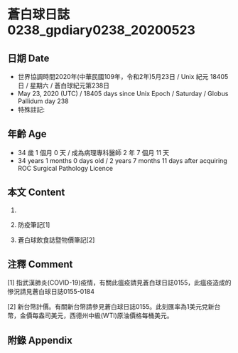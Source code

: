 # 蒼白球日誌0238_gpdiary0238_20200523 #

## 日期 Date ##

* 世界協調時間2020年(中華民國109年，令和2年)5月23日 / Unix 紀元 18405 日 / 星期六 / 蒼白球紀元第238日
* May 23, 2020 (UTC) / 18405 days since Unix Epoch / Saturday / Globus Pallidum day 238
* 特殊註記:

## 年齡 Age ##

* 34 歲 1 個月 0 天 / 成為病理專科醫師 2 年 7 個月 11 天
* 34 years 1 months 0 days old / 2 years 7 months 11 days after acquiring ROC Surgical Pathology Licence

## 本文 Content ##

1. 

    
2. 防疫筆記[1]

    
3. 蒼白球飲食誌暨物價筆記[2]

    

## 注釋 Comment ##

[1] 指武漢肺炎(COVID-19)疫情，有關此瘟疫請見蒼白球日誌0155，此瘟疫造成的慘況請見蒼白球日誌0155-0184


[2] 新台幣計價。有關新台幣請參見蒼白球日誌0155。此刻匯率為1美元兌新台幣，金價每盎司美元，西德州中級(WTI)原油價格每桶美元。



## 附錄 Appendix ##

